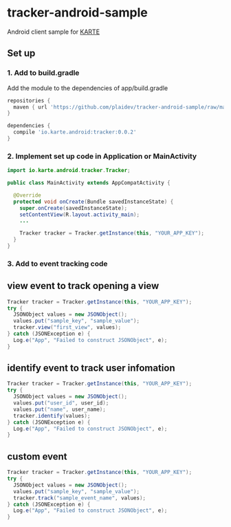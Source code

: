 # tracker-android-sample
Android client sample for [KARTE](https://karte.io)

## Set up

### 1. Add to build.gradle
Add the module to the dependencies of app/build.gradle

```groovy
repositories {
  maven { url 'https://github.com/plaidev/tracker-android-sample/raw/master/maven-repo' }
}

dependencies {
  compile 'io.karte.android:tracker:0.0.2'
}
```

### 2. Implement set up code in Application or MainActivity
```java
import io.karte.android.tracker.Tracker;

public class MainActivity extends AppCompatActivity {

  @Override
  protected void onCreate(Bundle savedInstanceState) {
    super.onCreate(savedInstanceState);
    setContentView(R.layout.activity_main);
    ...

    Tracker tracker = Tracker.getInstance(this, "YOUR_APP_KEY");
  }
}
```

### 3. Add to event tracking code
## view event to track opening a view
```java
Tracker tracker = Tracker.getInstance(this, "YOUR_APP_KEY");
try {
  JSONObject values = new JSONObject();
  values.put("sample_key", "sample_value");
  tracker.view("first_view", values);
} catch (JSONException e) {
  Log.e("App", "Failed to construct JSONObject", e);
}
```

## identify event to track user infomation
```java
Tracker tracker = Tracker.getInstance(this, "YOUR_APP_KEY");
try {
  JSONObject values = new JSONObject();
  values.put("user_id", user_id);
  values.put("name", user_name);
  tracker.identify(values);
} catch (JSONException e) {
  Log.e("App", "Failed to construct JSONObject", e);
}
```

## custom event
```java
Tracker tracker = Tracker.getInstance(this, "YOUR_APP_KEY");
try {
  JSONObject values = new JSONObject();
  values.put("sample_key", "sample_value");
  tracker.track("sample_event_name", values);
} catch (JSONException e) {
  Log.e("App", "Failed to construct JSONObject", e);
}
```

